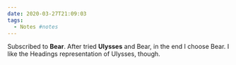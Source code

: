 ```yaml
---
date: 2020-03-27T21:09:03
tags:
  - Notes #notes
---
```


Subscribed to **Bear**. After tried **Ulysses** and Bear, in the end I choose Bear. I like the Headings representation of Ulysses, though.
